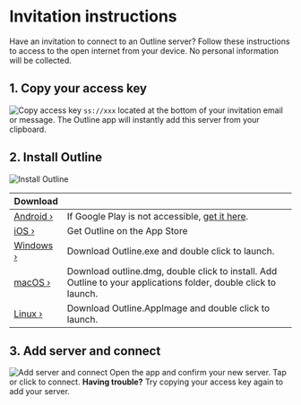 # Invitation instructions

Have an invitation to connect to an Outline server? Follow these instructions to access to the open internet from your device. No personal information will be collected.

## 1. Copy your access key
![Copy access key](img/invitation-instructions-001.png "Copy your access key")
`ss://xxx` located at the bottom of your invitation email or message. The Outline app will instantly add this server from your clipboard.


## 2. Install Outline
![Install Outline](img/invitation-instructions-002.png "Install Outline")

|Download|  |
| ------------- | ------------- |
| [Android ›](https://play.google.com/store/apps/details?id=org.outline.android.client) | If Google Play is not accessible, [get it here](https://github.com/Jigsaw-Code/outline-releases/blob/master/client/Outline.apk?raw=true). |
| [iOS ›](https://itunes.apple.com/app/outline-app/id1356177741) | Get Outline on the App Store |
| [Windows ›](https://s3.amazonaws.com/outline-releases/client/Outline-Client.exe) | Download Outline.exe and double click to launch. |
| [macOS ›](https://itunes.apple.com/app/outline-app/id1356178125) | Download outline.dmg, double click to install. Add Outline to your applications folder, double click to launch. |
| [Linux ›]( https://s3.amazonaws.com/outline-releases/client/Outline-Client.AppImage) | Download Outline.AppImage and double click to launch. |


## 3. Add server and connect
![Add server and connect](img/invitation-instructions-003.png "Add server and connect")
Open the app and confirm your new server. Tap or click to connect.
**Having trouble?** Try copying your access key again to add your server.
